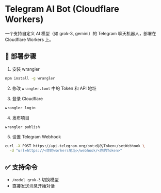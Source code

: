 # Telegram AI Bot (Cloudflare Workers)

一个支持自定义 AI 模型（如 grok-3, gemini）的 Telegram 聊天机器人，部署在 Cloudflare Workers 上。

## 🚀 部署步骤

1. 安装 wrangler
```bash
npm install -g wrangler
```

2. 修改 `wrangler.toml` 中的 Token 和 API 地址

3. 登录 Cloudflare
```bash
wrangler login
```

4. 发布项目
```bash
wrangler publish
```

5. 设置 Telegram Webhook
```bash
curl -X POST https://api.telegram.org/bot<你的Token>/setWebhook \
  -d "url=https://<你的workers地址>/webhook/<你的Token>"
```

## ✅ 支持命令

- `/model grok-3` 切换模型
- 直接发送消息开始对话
